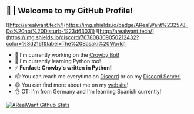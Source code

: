 ## 🎍 | Welcome to my GitHub Profile!
![http://arealwant.tech/](https://img.shields.io/badge/ARealWant%232578-Do%20not%20Disturb-%23d63031)
![http://arealwant.tech/](https://img.shields.io/discord/767808309050212432?color=%8d216f&label=The%20Sasaki%20World)
- 🔭 I'm currently working on the [Crowby Bot!](https://crowby.me/)
- 🌱 I'm currently learning Python too!
- ⚡ **Funfact: Crowby's written in Python!**
- 📫 You can reach me everytime on [Discord](https://discord.com/users/754634421457387670) or on my [Discord Server!](https://discord.com/invite/MzbK3kb)
- 😄 You can find more about me on my [website](https://arealwant.tech/)!
- 👌 OT: I'm from Germany and I'm learning Spanish currently!

[![ARealWant Github Stats](https://github-readme-stats.vercel.app/api?username=ARealWant)](https://github.com/anuraghazra/github-readme-stats)
